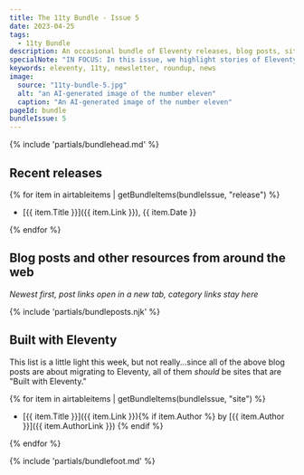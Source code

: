 ```yaml
---
title: The 11ty Bundle - Issue 5
date: 2023-04-25
tags:
  - 11ty Bundle
description: An occasional bundle of Eleventy releases, blog posts, sites, and resources.
specialNote: "IN FOCUS: In this issue, we highlight stories of Eleventy users who have migrated from other tools and platforms."
keywords: eleventy, 11ty, newsletter, roundup, news
image:
  source: "11ty-bundle-5.jpg"
  alt: "an AI-generated image of the number eleven"
  caption: "An AI-generated image of the number eleven"
pageId: bundle
bundleIssue: 5
---
```


{% include 'partials/bundlehead.md' %}

## Recent releases

{% for item in airtableitems | getBundleItems(bundleIssue, "release") %}

- [{{ item.Title }}]({{ item.Link }}), {{ item.Date }}

{% endfor %}

## Blog posts and other resources from around the web

_Newest first, post links open in a new tab, category links stay here_

{% include 'partials/bundleposts.njk' %}

## Built with Eleventy

This list is a little light this week, but not really...since all of the above blog posts are about migrating to Eleventy, all of them _should_ be sites that are "Built with Eleventy."

{% for item in airtableitems | getBundleItems(bundleIssue, "site") %}

- [{{ item.Title }}]({{ item.Link }}){% if item.Author %} by [{{ item.Author }}]({{ item.AuthorLink }}) {% endif %}

{% endfor %}

{% include 'partials/bundlefoot.md' %}
